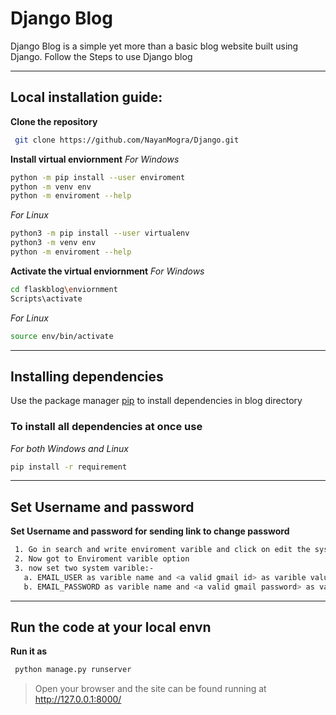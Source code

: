 # Django Blog
Django Blog is a simple yet more than a basic blog website built using Django.
Follow the Steps to use Django blog

****
## Local installation guide:
**Clone the repository**
```bash
 git clone https://github.com/NayanMogra/Django.git
```

**Install virtual enviornment**
*For Windows*
```bash
python -m pip install --user enviroment
python -m venv env
python -m enviroment --help
```
*For Linux*
```bash
python3 -m pip install --user virtualenv
python3 -m venv env
python -m enviroment --help
```

**Activate the  virtual enviornment**
*For Windows*
```bash
cd flaskblog\enviornment
Scripts\activate
```
*For Linux* 
```bash
source env/bin/activate
```

****
## Installing dependencies
Use the package manager [pip](https://pip.pypa.io/en/stable/) to install dependencies in blog directory

### To install all dependencies at once use 
*For both Windows and Linux*
```bash
pip install -r requirement
```

****
## Set Username and password 
**Set Username and password for sending link to change password**
```bash
 1. Go in search and write enviroment varible and click on edit the system envrioment varible
 2. Now got to Enviroment varible option
 3. now set two system varible:-
   a. EMAIL_USER as varible name and <a valid gmail id> as varible value
   b. EMAIL_PASSWORD as varible name and <a valid gmail password> as varible value
 ```
 ****
 
## Run the code at your local envn
**Run it as**
```bash
 python manage.py runserver
 ```
>Open your browser and the site can be found running at http://127.0.0.1:8000/




